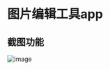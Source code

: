 # 图片编辑工具app


## 截图功能
![image](https://github.com/Yikinayi/imageDesigner/blob/master/images/pic_jietu.jpg?raw=true)
